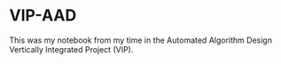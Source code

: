 # VIP-AAD
This was my notebook from my time in the Automated Algorithm Design Vertically Integrated Project (VIP).
